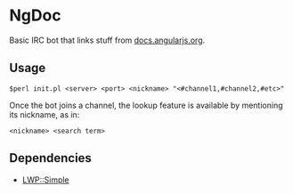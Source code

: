 # NgDoc

Basic IRC bot that links stuff from [docs.angularjs.org](https://docs.angularjs.org).

## Usage

```shell
$perl init.pl <server> <port> <nickname> "<#channel1,#channel2,#etc>"
```

Once the bot joins a channel, the lookup feature is available by mentioning its nickname, as in:

```
<nickname> <search term>
```

## Dependencies

- [LWP::Simple](https://metacpan.org/pod/LWP::Simple)

